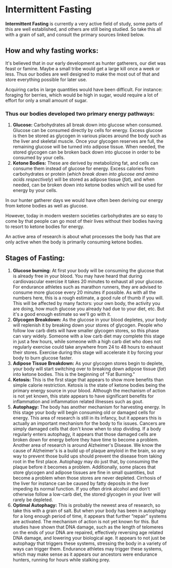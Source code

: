 # Intermittent Fasting

**Intermittent Fasting** is currently a very active field of study, some parts of this are well established, and others are still being studied. So take this all with a grain of salt, and consult the primary sources linked below.

## How and why fasting works:
It's believed that in our early development as hunter gatherers, our diet was feast or famine. Maybe a small tribe would get a large kill once a week or less. Thus our bodies are well designed to make the most out of that and store everything possible for later use.

Acquiring carbs in large quantities would have been difficult. For instance: foraging for berries, which would be high in sugar, would require a lot of effort for only a small amount of sugar.

### Thus our bodies developed two primary energy pathways:

1. **Glucose:** Carbohydrates all break down into glucose when consumed. Glucose can be consumed directly by cells for energy. Excess glucose is then be stored as glycogen in various places around the body such as the liver and skeletal muscle. Once your glycogen reserves are full, the remaining glucose will be turned into adipose tissue. When needed, the stored glycogen can be broken back down into glucose in order to be consumed by your cells.
2. **Ketone Bodies:** These are derived by metabolizing fat, and cells can consume them instead of glucose for energy. Excess calories from carbohydrates or protein (*which break down into glucose and amino acids respectively*)  will be stored as adipose tissue (*fat*), and when needed, can be broken down into ketone bodies which will be used for energy by your cells.

In our hunter gatherer days we would have often been deriving our energy from ketone bodies as well as glucose.

However, today in modern western societies carbohydrates are so easy to come by that people can go most of their lives without their bodies having to resort to ketone bodies for energy.

An active area of research is about what processes the body has that are only active when the body is primarily consuming ketone bodies.

## Stages of Fasting:

1. **Glucose burning:** At first your body will be consuming the glucose that is already free in your blood. You may have heard that during cardiovascular exercise it takes 20 minutes to exhaust all your glucose. For endurance athletes such as marathon runners, they are advised to consume more glucose every 20 minutes if possible. As with all the numbers here, this is a rough estimate, a good rule of thumb if you will. This will be affected by many factors: your own body, the activity you are doing, how much glucose you already had due to your diet, etc. But it's a good enough estimate so we'll go with it.
2. **Glycogen Breakdown:** As the glucose in your blood depletes, your body will replenish it by breaking down your stores of glycogen. People who follow low carb diets will have smaller glycogen stores, so this phase can vary widely. Someone with a low carb diet may complete this stage in just a few hours, while someone with a high carb diet who does not regularly exercise could take anywhere from 24 to 48 hours to exhaust their stores. Exercise during this stage will accelerate it by forcing your body to burn glucose faster.
3. **Adipose Tissue Breakdown:** As your glycogen stores begin to deplete, your body will start switching over to breaking down adipose tissue (*fat*) into ketone bodies. This is the beginning of "Fat Burning."
4. **Ketosis:** This is the first stage that appears to show more benefits than simple calorie restriction. Ketosis is the state of ketone bodies being the primary energy source in your blood. Although the mechanism of action is not yet known, this state appears to have significant benefits for inflammation and inflammation related illnesses such as gout.
5. **Autophagy:** The body has another mechanism for harvesting energy. In this stage your body will begin consuming old or damaged cells for energy. This area of research is still in its infancy, but it appears this is actually an important mechanism for the body to fix issues. Cancers are simply damaged cells that don't know when to stop dividing. If a body regularly enters autophagy, it appears that those damaged cells are broken down for energy before they have time to become a problem. Another area of research is around Alzheimer's Disease. We know the cause of Alzheimer's is a build up of plaque amyloid in the brain, so any way to prevent those build ups should prevent the disease from taking root in the first place. Autophagy may do just that, by consuming the plaque before it becomes a problem. Additionally, some places that store glycogen and adipose tissues are fine in small quantities, but become a problem when those stores are never depleted. Cirrhosis of the liver for instance can be caused by fatty deposits in the liver impeding its normal function. If you often drink alcohol and don’t otherwise follow a low-carb diet, the stored glycogen in your liver will rarely be depleted.
6. **Optimal Autophagy:** This is probably the newest area of research, so take this with a grain of salt. But when your body has been in autophagy for a long enough period of time, it appears that further “repair” systems are activated. The mechanism of action is not yet known for this. But studies have shown that DNA damage, such as the length of telomeres on the ends of your DNA are repaired, effectively reversing age related DNA damage, and lowering your biological age. It appears to not just be autophagy that triggers these systems, stressing the body in a variety of ways can trigger them. Endurance athletes may trigger these systems, which may make sense as it appears our ancestors were endurance hunters, running for hours while stalking prey.